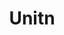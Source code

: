 ---
schema: default
title: Unitn
description: 'University of Trento (38123 Povo, Trento, Italy)'
logo: https://www.unitn.it/sites/www.unitn.it/themes/unitn_theme/images/newlogo_unitn_it.png
---